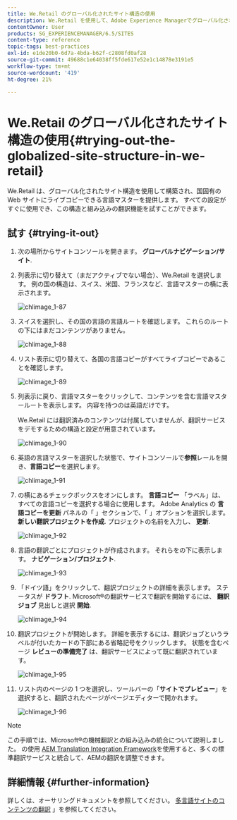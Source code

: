 ```yaml
---
title: We.Retail のグローバル化されたサイト構造の使用
description: We.Retail を使用して、Adobe Experience Managerでグローバル化されたサイト構造を試す方法を説明します。
contentOwner: User
products: SG_EXPERIENCEMANAGER/6.5/SITES
content-type: reference
topic-tags: best-practices
exl-id: e1de20b0-6d7a-4bda-b62f-c2808fd0af28
source-git-commit: 49688c1e64038ff5fde617e52e1c14878e3191e5
workflow-type: tm+mt
source-wordcount: '419'
ht-degree: 21%

---
```


# We.Retail のグローバル化されたサイト構造の使用{#trying-out-the-globalized-site-structure-in-we-retail}

We.Retail は、グローバル化されたサイト構造を使用して構築され、国固有の Web サイトにライブコピーできる言語マスターを提供します。 すべての設定がすぐに使用でき、この構造と組み込みの翻訳機能を試すことができます。

## 試す {#trying-it-out}

1. 次の場所からサイトコンソールを開きます。 **グローバルナビゲーション/サイト**.
1. 列表示に切り替えて（まだアクティブでない場合）、We.Retail を選択します。 例の国の構造は、スイス、米国、フランスなど、言語マスターの横に表示されます。

   ![chlimage_1-87](assets/chlimage_1-87a.png)

1. スイスを選択し、その国の言語の言語ルートを確認します。 これらのルートの下にはまだコンテンツがありません。

   ![chlimage_1-88](assets/chlimage_1-88a.png)

1. リスト表示に切り替えて、各国の言語コピーがすべてライブコピーであることを確認します。

   ![chlimage_1-89](assets/chlimage_1-89a.png)

1. 列表示に戻り、言語マスターをクリックして、コンテンツを含む言語マスタールートを表示します。 内容を持つのは英語だけです。

   We.Retail には翻訳済みのコンテンツは付属していませんが、翻訳サービスをデモするための構造と設定が用意されています。

   ![chlimage_1-90](assets/chlimage_1-90a.png)

1. 英語の言語マスターを選択した状態で、サイトコンソールで&#x200B;**参照**&#x200B;レールを開き、**言語コピー**&#x200B;を選択します。

   ![chlimage_1-91](assets/chlimage_1-91.png)

1. の横にあるチェックボックスをオンにします。 **言語コピー** 「ラベル」は、すべての言語コピーを選択する場合に使用します。 Adobe Analytics の **言語コピーを更新** パネルの「 」セクションで、「 」オプションを選択します。 **新しい翻訳プロジェクトを作成**. プロジェクトの名前を入力し、 **更新**.

   ![chlimage_1-92](assets/chlimage_1-92.png)

1. 言語の翻訳ごとにプロジェクトが作成されます。 それらをの下に表示します。 **ナビゲーション/プロジェクト**.

   ![chlimage_1-93](assets/chlimage_1-93.png)

1. 「ドイツ語」をクリックして、翻訳プロジェクトの詳細を表示します。 ステータスが **ドラフト**. Microsoft®の翻訳サービスで翻訳を開始するには、 **翻訳ジョブ** 見出しと選択 **開始**.

   ![chlimage_1-94](assets/chlimage_1-94.png)

1. 翻訳プロジェクトが開始します。 詳細を表示するには、翻訳ジョブというラベルが付いたカードの下部にある省略記号をクリックします。 状態を含むページ **レビューの準備完了** は、翻訳サービスによって既に翻訳されています。

   ![chlimage_1-95](assets/chlimage_1-95.png)

1. リスト内のページの 1 つを選択し、ツールバーの「**サイトでプレビュー**」を選択すると、翻訳されたページがページエディターで開かれます。

   ![chlimage_1-96](assets/chlimage_1-96.png)

>[!NOTE]
>
>この手順では、Microsoft®の機械翻訳との組み込みの統合について説明しました。 の使用 [AEM Translation Integration Framework](/help/sites-administering/translation.md)を使用すると、多くの標準翻訳サービスと統合して、AEMの翻訳を調整できます。

## 詳細情報 {#further-information}

詳しくは、オーサリングドキュメントを参照してください。 [多言語サイトのコンテンツの翻訳](/help/sites-administering/translation.md) 」を参照してください。
